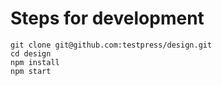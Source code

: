 # Steps for development

```
git clone git@github.com:testpress/design.git
cd design
npm install
npm start
```
